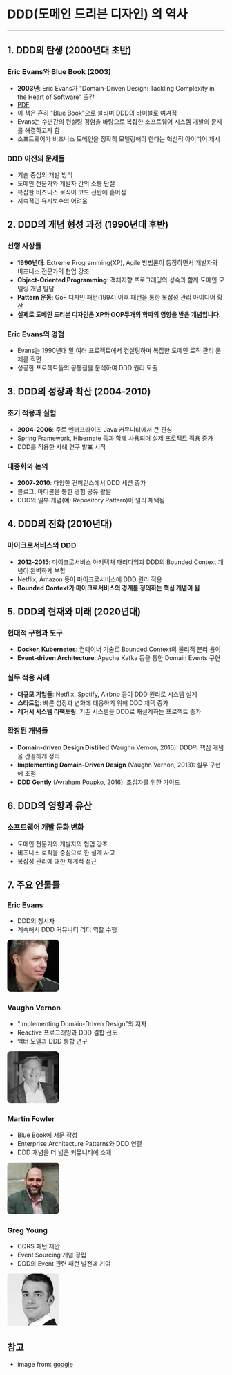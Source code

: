 #  DDD(도메인 드리븐 디자인) 의 역사

----

## 1. DDD의 탄생 (2000년대 초반)

### Eric Evans와 Blue Book (2003)

- **2003년**: Eric Evans가 "Domain-Driven Design: Tackling Complexity in the Heart of Software" 출간
- [PDF](https://fabiofumarola.github.io/nosql/readingMaterial/Evans03.pdf)
- 이 책은 흔히 "Blue Book"으로 불리며 DDD의 바이블로 여겨짐
- Evans는 수년간의 컨설팅 경험을 바탕으로 복잡한 소프트웨어 시스템 개발의 문제를 해결하고자 함
- 소프트웨어가 비즈니스 도메인을 정확히 모델링해야 한다는 혁신적 아이디어 제시

### DDD 이전의 문제들
- 기술 중심의 개발 방식
- 도메인 전문가와 개발자 간의 소통 단절
- 복잡한 비즈니스 로직이 코드 전반에 흩어짐
- 지속적인 유지보수의 어려움

## 2. DDD의 개념 형성 과정 (1990년대 후반)

### 선행 사상들

- **1990년대**: Extreme Programming(XP), Agile 방법론이 등장하면서 개발자와 비즈니스 전문가의 협업 강조
- **Object-Oriented Programming**: 객체지향 프로그래밍의 성숙과 함께 도메인 모델링 개념 발달
- **Pattern 운동**: GoF 디자인 패턴(1994) 이후 패턴을 통한 복잡성 관리 아이디어 확산
- **실제로 도메인 드리븐 디자인은 XP와 OOP두개의 학파의 영향을  받은 개념입니다.**

### Eric Evans의 경험
- Evans는 1990년대 말 여러 프로젝트에서 컨설팅하며 복잡한 도메인 로직 관리 문제를 직면
- 성공한 프로젝트들의 공통점을 분석하여 DDD 원리 도출

## 3. DDD의 성장과 확산 (2004-2010)
### 초기 적용과 실험
- **2004-2006**: 주로 엔터프라이즈 Java 커뮤니티에서 큰 관심
- Spring Framework, Hibernate 등과 함께 사용되며 실제 프로젝트 적용 증가
- DDD를 적용한 사례 연구 발표 시작

### 대중화와 논의

- **2007-2010**: 다양한 컨퍼런스에서 DDD 세션 증가
- 블로그, 아티클을 통한 경험 공유 활발
- DDD의 일부 개념(예: Repository Pattern)이 널리 채택됨

## 4. DDD의 진화 (2010년대)

### 마이크로서비스와 DDD

- **2012-2015**: 마이크로서비스 아키텍처 패러다임과 DDD의 Bounded Context 개념이 완벽하게 부합
- Netflix, Amazon 등이 마이크로서비스에 DDD 원리 적용
- **Bounded Context가 마이크로서비스의 경계를 정의하는 핵심 개념이 됨**

## 5. DDD의 현재와 미래 (2020년대)

### 현대적 구현과 도구

- **Docker, Kubernetes**: 컨테이너 기술로 Bounded Context의 물리적 분리 용이
- **Event-driven Architecture**: Apache Kafka 등을 통한 Domain Events 구현

### 실무 적용 사례

- **대규모 기업들**: Netflix, Spotify, Airbnb 등이 DDD 원리로 시스템 설계
- **스타트업**: 빠른 성장과 변화에 대응하기 위해 DDD 채택 증가
- **레거시 시스템 리팩토링**: 기존 시스템을 DDD로 재설계하는 프로젝트 증가

### 확장된 개념들

- **Domain-driven Design Distilled** (Vaughn Vernon, 2016): DDD의 핵심 개념을 간결하게 정리
- **Implementing Domain-Driven Design** (Vaughn Vernon, 2013): 실무 구현에 초점
- **DDD Gently** (Avraham Poupko, 2016): 초심자를 위한 가이드

## 6. DDD의 영향과 유산

### 소프트웨어 개발 문화 변화

- 도메인 전문가와 개발자의 협업 강조
- 비즈니스 로직을 중심으로 한 설계 사고
- 복잡성 관리에 대한 체계적 접근
## 7. 주요 인물들

### Eric Evans
- DDD의 창시자
- 계속해서 DDD 커뮤니티 리더 역할 수행

<img src="./images/eric-evans.png" alt="Eric Evans">

### Vaughn Vernon
- "Implementing Domain-Driven Design"의 저자
- Reactive 프로그래밍과 DDD 결합 선도
- 액터 모델과 DDD 통합 연구

<img src="./images/vaughn-vernon.png" alt="Vaughn Vernon">

### Martin Fowler
- Blue Book에 서문 작성
- Enterprise Architecture Patterns와 DDD 연결
- DDD 개념을 더 넓은 커뮤니티에 소개

<img src="./images/martin-fowler.png" alt="Martin Fowler">

### Greg Young
- CQRS 패턴 제안
- Event Sourcing 개념 정립
- DDD의 Event 관련 패턴 발전에 기여

<img src="./images/greg-young.png" alt="Greg Young">

## 참고
- image from: [google](https://www.google.com/search?newwindow=1&sca_esv=38312a7202a7ceff&sxsrf=AHTn8zpUhITWAZmTQDoARTSynSH59dx_Mw:1747099680920&q=Eric+Evans&stick=H4sIAAAAAAAAAONgFuLRT9c3NEouNC3MLUtTQuFpCQZnpqSWJ1YW-6VWlASXpBYU_2IUC0jNL8hJVUjMKc5XKE5NLErOUEjLL1rEyuValJms4FqWmFe8g5XxFpskQ5hf-OclNWvcOTVCUlIdIza5cRf7_FTiPAoA5232oHYAAAA&sa=X&ved=2ahUKEwjVjPm-pZ-NAxXA3zQHHTt_A-AQzO0BKAR6BAgbEBM&biw=1920&bih=888&dpr=1)